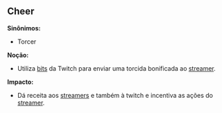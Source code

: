 ## Cheer

**Sinônimos:**
* Torcer

**Noção:** 
* Utiliza [bits](https://github.com/gabrielziegler3/Requisitos-2018-1/wiki/Bits) da Twitch para enviar uma torcida bonificada ao [streamer](https://github.com/gabrielziegler3/Requisitos-2018-1/wiki/Léxico-Streamer).

**Impacto:**
* Dá receita aos [streamers](https://github.com/gabrielziegler3/Requisitos-2018-1/wiki/Léxico-Streamer) e também à twitch e incentiva as ações do [streamer](https://github.com/gabrielziegler3/Requisitos-2018-1/wiki/Léxico-Streamer).
